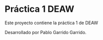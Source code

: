 # Práctica 1 DEAW

Este proyecto contiene la práctica 1 de DEAW

Desarrollado por Pablo Garrido Garrido.
